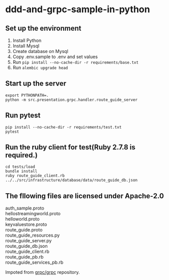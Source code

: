 # ddd-and-grpc-sample-in-python

## Set up the environment
1. Install Python
1. Install Mysql
1. Create database on Mysql
1. Copy .env.sample to .env and set values
1. Run `pip install --no-cache-dir -r requirements/base.txt`
1. Run `alembic upgrade head`

## Start up the server
```
export PYTHONPATH=.
python -m src.presentation.grpc.handler.route_guide_server
```

## Run pytest
```
pip install --no-cache-dir -r requirements/test.txt
pytest
```

## Run the ruby client for test(Ruby 2.7.8 is required.)
```
cd tests/load
bundle install
ruby route_guide_client.rb ../../src/infrastructure/database/data/route_guide_db.json
```

## The fllowing files are licensed under Apache-2.0
auth_sample.proto  
hellostreamingworld.proto  
helloworld.proto  
keyvaluestore.proto  
route_guide.proto  
route_guide_resources.py  
route_guide_server.py  
route_guide_db.json  
route_guide_client.rb  
route_guide_pb.rb  
route_guide_services_pb.rb

Impoted from [grpc/grpc](https://github.com/grpc/grpc) repository.